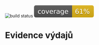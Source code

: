 ![build status](../../actions/workflows/build.yml/badge.svg) ![coverage](./coverage.svg)

# Evidence výdajů
